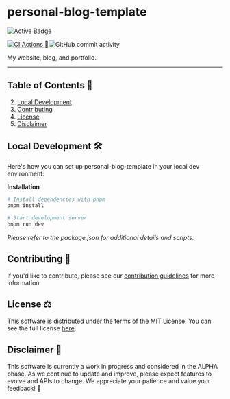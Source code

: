 # personal-blog-template

![Active Badge](https://img.shields.io/badge/Project%20Status%3A-active%20%F0%9F%9F%A2-brightgreen)

[![CI Actions 🤖](https://github.com/username/personal-blog-template/actions/workflows/ci.yml/badge.svg)](https://github.com/username/personal-blog-template/actions/workflows/ci.yml)![GitHub commit activity](https://img.shields.io/github/commit-activity/w/username/personal-blog-template?style=flat)

My website, blog, and portfolio.

---

## Table of Contents 📖

2. [Local Development](#local-development-🛠️)
3. [Contributing](#contributing-🤝)
4. [License](#license-⚖️)
5. [Disclaimer](#disclaimer-🚨)

## Local Development 🛠️

Here's how you can set up personal-blog-template in your local dev environment:

**Installation**

```zsh
# Install dependencies with pnpm
pnpm install
```

```zsh
# Start development server
pnpm run dev
```

_Please refer to the package.json for additional details and scripts._

## Contributing 🤝

If you'd like to contribute, please see our
[contribution guidelines](CONTRIBUTING.md) for more information.

## License ⚖️

This software is distributed under the terms of the MIT License. You can see the
full license [here](LICENSE).

## Disclaimer 🚨

This software is currently a work in progress and considered in the ALPHA phase.
As we continue to update and improve, please expect features to evolve and APIs
to change. We appreciate your patience and value your feedback! 🙌
